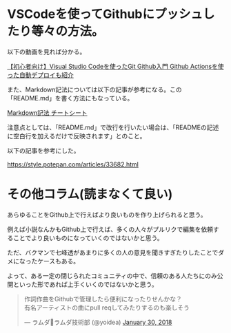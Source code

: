 # VSCodeを使ってGithubにプッシュしたり等々の方法。

以下の動画を見れば分かる。

[【初心者向け】Visual Studio Codeを使ったGit Github入門 Github Actionsを使った自動デプロイも紹介](https://youtu.be/hdpMw3hyQq4)

また、Markdown記法については以下の記事が参考になる。この「README.md」を書く方法にもなっている。

[Markdown記法 チートシート](https://qiita.com/Qiita/items/c686397e4a0f4f11683d)

注意点としては、「README.md」で改行を行いたい場合は、「READMEの記述に空白行を加えるだけで反映されます」とのこと。

以下の記事を参考にした。

https://style.potepan.com/articles/33682.html

# その他コラム(読まなくて良い)

あらゆることをGithub上で行えばより良いものを作り上げられると思う。

例えば小説なんかもGithub上で行えば、多くの人々がプルリクで編集を依頼することでより良いものになっていくのではないかと思う。

ただ、バクマンで七峰透があまりに多くの人の意見を聞きすぎたりしたことでダメになったケースもある。

よって、ある一定の閉じられたコミュニティの中で、信頼のある人たちにのみ公開といった形であれば上手くいくのではないかと思う。

<blockquote class="twitter-tweet"><p lang="ja" dir="ltr">作詞作曲をGithubで管理したら便利になったりせんかな？<br>有名アーティストの曲にpull reqしてみたりするのも楽しそう</p>&mdash; ラムダ🥒ラムダ技術部 (@yoidea) <a href="https://twitter.com/yoidea/status/958234118269026304?ref_src=twsrc%5Etfw">January 30, 2018</a></blockquote> <script async src="https://platform.twitter.com/widgets.js" charset="utf-8"></script>
